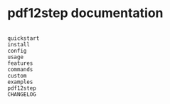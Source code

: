 # pdf12step documentation

```{include} README.md
```

```{toctree}
quickstart
install
config
usage
features
commands
custom
examples
pdf12step
CHANGELOG
```
